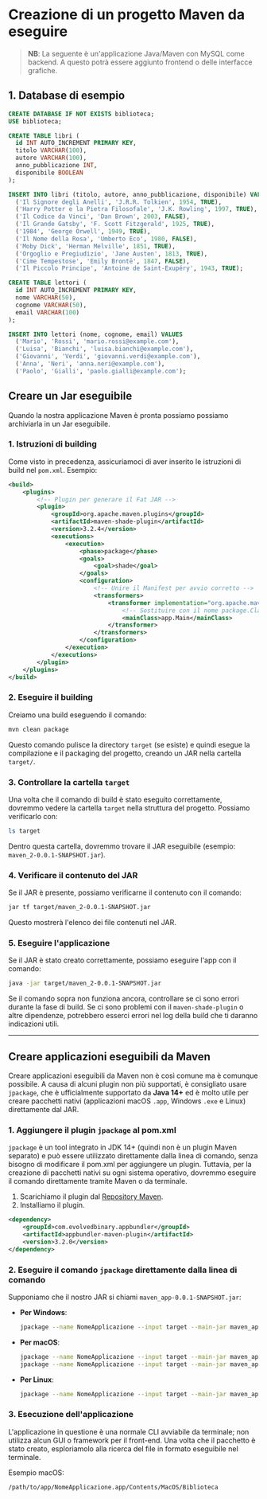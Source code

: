 # **Creazione di un progetto Maven da eseguire**

>**NB**: La seguente è un'applicazione Java/Maven con MySQL come backend. A questo potrà essere aggiunto frontend o delle interfacce grafiche.

## **1. Database di esempio**

```sql
CREATE DATABASE IF NOT EXISTS biblioteca;
USE biblioteca;

CREATE TABLE libri (
  id INT AUTO_INCREMENT PRIMARY KEY,
  titolo VARCHAR(100),
  autore VARCHAR(100),
  anno_pubblicazione INT,
  disponibile BOOLEAN
);

INSERT INTO libri (titolo, autore, anno_pubblicazione, disponibile) VALUES
  ('Il Signore degli Anelli', 'J.R.R. Tolkien', 1954, TRUE),
  ('Harry Potter e la Pietra Filosofale', 'J.K. Rowling', 1997, TRUE),
  ('Il Codice da Vinci', 'Dan Brown', 2003, FALSE),
  ('Il Grande Gatsby', 'F. Scott Fitzgerald', 1925, TRUE),
  ('1984', 'George Orwell', 1949, TRUE),
  ('Il Nome della Rosa', 'Umberto Eco', 1980, FALSE),
  ('Moby Dick', 'Herman Melville', 1851, TRUE),
  ('Orgoglio e Pregiudizio', 'Jane Austen', 1813, TRUE),
  ('Cime Tempestose', 'Emily Brontë', 1847, FALSE),
  ('Il Piccolo Principe', 'Antoine de Saint-Exupéry', 1943, TRUE);

CREATE TABLE lettori (
  id INT AUTO_INCREMENT PRIMARY KEY,
  nome VARCHAR(50),
  cognome VARCHAR(50),
  email VARCHAR(100)
);

INSERT INTO lettori (nome, cognome, email) VALUES
  ('Mario', 'Rossi', 'mario.rossi@example.com'),
  ('Luisa', 'Bianchi', 'luisa.bianchi@example.com'),
  ('Giovanni', 'Verdi', 'giovanni.verdi@example.com'),
  ('Anna', 'Neri', 'anna.neri@example.com'),
  ('Paolo', 'Gialli', 'paolo.gialli@example.com');
```

## **Creare un Jar eseguibile**

Quando la nostra applicazione Maven è pronta possiamo possiamo archiviarla in un Jar eseguibile.

### **1. Istruzioni di building**

Come visto in precedenza, assicuriamoci di aver inserito le istruzioni di build nel `pom.xml`. Esempio:

```xml
<build>
    <plugins>
        <!-- Plugin per generare il Fat JAR -->
        <plugin>
            <groupId>org.apache.maven.plugins</groupId>
            <artifactId>maven-shade-plugin</artifactId>
            <version>3.2.4</version>
            <executions>
                <execution>
                    <phase>package</phase>
                    <goals>
                        <goal>shade</goal>
                    </goals>
                    <configuration>
                        <!-- Unire il Manifest per avvio corretto -->
                        <transformers>
                            <transformer implementation="org.apache.maven.plugins.shade.resource.ManifestResourceTransformer">
                                <!-- Sostituire con il nome package.Classe d'avvio -->
                                <mainClass>app.Main</mainClass>
                            </transformer>
                        </transformers>
                    </configuration>
                </execution>
            </executions>
        </plugin>
    </plugins>
</build>
```

### 2. **Eseguire il building**

Creiamo una build eseguendo il comando:

```sh
mvn clean package
```

Questo comando pulisce la directory `target` (se esiste) e quindi esegue la compilazione e il packaging del progetto, creando un JAR nella cartella `target/`.

### 3. **Controllare la cartella `target`**

Una volta che il comando di build è stato eseguito correttamente, dovremmo vedere la cartella `target` nella struttura del progetto. Possiamo verificarlo con:

```sh
ls target
```

Dentro questa cartella, dovremmo trovare il JAR eseguibile (esempio: `maven_2-0.0.1-SNAPSHOT.jar`).

### 4. **Verificare il contenuto del JAR**

Se il JAR è presente, possiamo verificarne il contenuto con il comando:

```sh
jar tf target/maven_2-0.0.1-SNAPSHOT.jar
```

Questo mostrerà l'elenco dei file contenuti nel JAR.

### 5. **Eseguire l'applicazione**

Se il JAR è stato creato correttamente, possiamo eseguire l'app con il comando:

```sh
java -jar target/maven_2-0.0.1-SNAPSHOT.jar
```

Se il comando sopra non funziona ancora, controllare se ci sono errori durante la fase di build. Se ci sono problemi con il `maven-shade-plugin` o altre dipendenze, potrebbero esserci errori nel log della build che ti daranno indicazioni utili.

---

## **Creare applicazioni eseguibili da Maven**

Creare applicazioni eseguibili da Maven non è così comune ma è comunque possibile. A causa di alcuni plugin non più supportati, è  consigliato usare `jpackage`, che è ufficialmente supportato da **Java 14+** ed è molto utile per creare pacchetti nativi (applicazioni macOS `.app`, Windows `.exe` e Linux) direttamente dal JAR.

### **1. Aggiungere il plugin `jpackage` al pom.xml**

`jpackage` è un tool integrato in JDK 14+ (quindi non è un plugin Maven separato) e può essere utilizzato direttamente dalla linea di comando, senza bisogno di modificare il pom.xml per aggiungere un plugin. Tuttavia, per la creazione di pacchetti nativi su ogni sistema operativo, dovremmo eseguire il comando direttamente tramite Maven o da terminale.

1. Scarichiamo il plugin dal [Repository Maven](https://central.sonatype.com/artifact/com.evolvedbinary.appbundler/appbundler-maven-plugin).
2. Installiamo il plugin.

```xml
<dependency>
    <groupId>com.evolvedbinary.appbundler</groupId>
    <artifactId>appbundler-maven-plugin</artifactId>
    <version>3.2.0</version>
</dependency>
```

### **2. Eseguire il comando `jpackage` direttamente dalla linea di comando**

Supponiamo che il nostro JAR si chiami `maven_app-0.0.1-SNAPSHOT.jar`:

- **Per Windows**:

	```sh
	jpackage --name NomeApplicazione --input target --main-jar maven_app-0.0.1-SNAPSHOT.jar --type exe
	```

- **Per macOS**:

	```sh
	jpackage --name NomeApplicazione --input target --main-jar maven_app-0.0.1-SNAPSHOT.jar --type app-image
	jpackage --name NomeApplicazione --input target --main-jar maven_app-0.0.1-SNAPSHOT.jar --type dmg # Oppure
	```

- **Per Linux**:

	```sh
	jpackage --name NomeApplicazione --input target --main-jar maven_app-0.0.1-SNAPSHOT.jar --type deb
	```

### **3. Esecuzione dell'applicazione**

L'applicazione in questione è una normale CLI avviabile da terminale; non utilizza alcun GUI o framework per il front-end. Una volta che il pacchetto è stato creato, esploriamolo alla ricerca del file in formato eseguibile nel terminale.

Esempio macOS:

```sh
/path/to/app/NomeApplicazione.app/Contents/MacOS/Biblioteca
```
